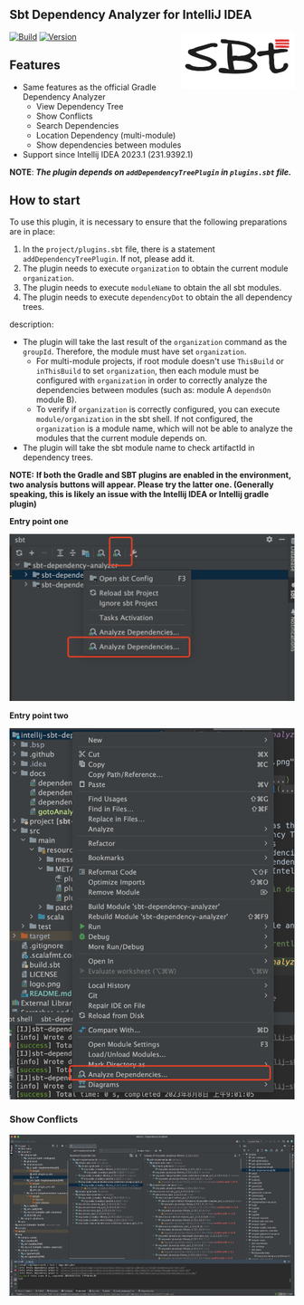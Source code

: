 Sbt Dependency Analyzer for IntelliJ IDEA
---------

<img src="./logo.png" width = "200" height = "100" alt="logo" align="right" />

[![Build](https://github.com/bitlap/intellij-sbt-dependency-analyzer/actions/workflows/ScalaCI.yml/badge.svg)](https://github.com/bitlap/intellij-sbt-dependency-analyzer/actions/workflows/ScalaCI.yml)
[![Version](https://img.shields.io/jetbrains/plugin/v/22427-sbt-dependency-analyzer?label=version)](https://plugins.jetbrains.com/plugin/22427-sbt-dependency-analyzer)

## Features

- Same features as the official Gradle Dependency Analyzer
  - View Dependency Tree
  - Show Conflicts
  - Search Dependencies
  - Location Dependency (multi-module)
  - Show dependencies between modules
- Support since Intellij IDEA 2023.1 (231.9392.1)

**NOTE**: ***The plugin depends on `addDependencyTreePlugin` in `plugins.sbt` file.***

## How to start

To use this plugin, it is necessary to ensure that the following preparations are in place:

1. In the `project/plugins.sbt` file, there is a statement `addDependencyTreePlugin`. If not, please add it.
2. The plugin needs to execute `organization` to obtain the current module `organization`. 
3. The plugin needs to execute `moduleName` to obtain the all sbt modules.
4. The plugin needs to execute `dependencyDot` to obtain the all dependency trees.

description:

- The plugin will take the last result of the `organization` command as the `groupId`. Therefore, the module must have set `organization`.
  - For multi-module projects, if root module doesn't use `ThisBuild` or `inThisBuild` to set `organization`, then each module must be configured with `organization` in order to correctly analyze the dependencies between modules (such as: module A `dependsOn` module B).
  - To verify if `organization` is correctly configured, you can execute `module/organization` in the sbt shell. If not configured, the `organization` is a module name, which will not be able to analyze the modules that the current module depends on.
- The plugin will take the sbt module name to check artifactId in dependency trees. 


**NOTE:** **If both the Gradle and SBT plugins are enabled in the environment, two analysis buttons will appear. Please try the latter one. (Generally speaking, this is likely an issue with the Intellij IDEA or Intellij gradle plugin)**

**Entry point one**

![](./docs/gotoAnalyze1.png)

**Entry point two**

![](./docs/gotoAnalyze2.png)


### Show Conflicts

![](./docs/scalaJSDependencyTree.png)